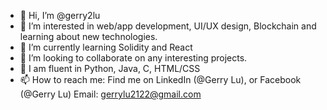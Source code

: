 - 👋 Hi, I’m @gerry2lu
- 👀 I’m interested in web/app development, UI/UX design, Blockchain and learning about new technologies.
- 🌱 I’m currently learning Solidity and React
- 💞️ I’m looking to collaborate on any interesting projects.
- 🧠 I am fluent in Python, Java, C, HTML/CSS
- 📫 How to reach me: Find me on LinkedIn (@Gerry Lu), or Facebook (@Gerry Lu)
Email: gerrylu2122@gmail.com


